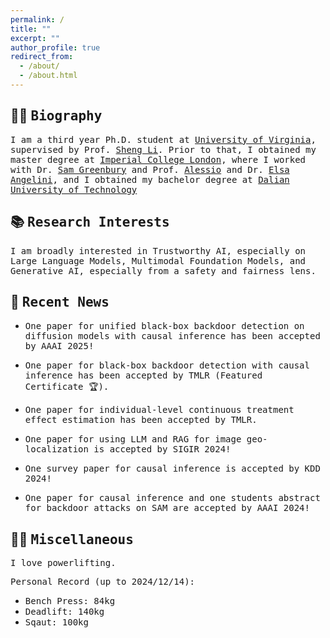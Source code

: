 ```yaml
---
permalink: /
title: ""
excerpt: ""
author_profile: true
redirect_from: 
  - /about/
  - /about.html
---
```

## 🧑‍💻 <span style="font-family: 'Monaco', 'Consolas', 'Lucida Console', monospace;">Biography</span>
<span style="font-family: 'Monaco', 'Consolas', 'Lucida Console', monospace; font-size: 14px;"> I am a third year Ph.D. student at [University of Virginia](https://www.virginia.edu/), supervised by Prof. [Sheng Li](https://sheng-li.org/). Prior to that, I obtained my master degree at [Imperial College London](https://www.imperial.ac.uk/), where I worked with Dr. [Sam Greenbury](https://www.turing.ac.uk/people/research-engineering/sam-greenbury) and Prof. [Alessio](https://www.imperial.ac.uk/people/a.lomuscio) and Dr. [Elsa Angelini](https://profiles.imperial.ac.uk/e.angelini), and I obtained my bachelor degree at [Dalian University of Technology](http://en.dlut.edu.cn/) </span>


## 📚 <span style="font-family: 'Monaco', 'Consolas', 'Lucida Console', monospace;">Research Interests</span>
<span style="font-family: 'Monaco', 'Consolas', 'Lucida Console', monospace; font-size: 14px;">I am broadly interested in Trustworthy AI, especially on Large Language Models, Multimodal Foundation Models, and Generative AI, especially from a safety and fairness lens.</span>

## 📢 <span style="font-family: 'Monaco', 'Consolas', 'Lucida Console', monospace;">Recent News</span>

- <span style="font-family: 'Monaco', 'Consolas', 'Lucida Console', monospace; font-size: 14px;">One paper for unified black-box backdoor detection on diffusion models with causal inference has been accepted by AAAI 2025!</span>

- <span style="font-family: 'Monaco', 'Consolas', 'Lucida Console', monospace; font-size: 14px;">One paper for black-box backdoor detection with causal inference has been accepted by TMLR (Featured Certificate 🏆).</span>

- <span style="font-family: 'Monaco', 'Consolas', 'Lucida Console', monospace; font-size: 14px;">One paper for individual-level continuous treatment effect estimation has been accepted by TMLR.</span>

- <span style="font-family: 'Monaco', 'Consolas', 'Lucida Console', monospace; font-size: 14px;">One paper for using LLM and RAG for image geo-localization is accepted by SIGIR 2024!</span>

- <span style="font-family: 'Monaco', 'Consolas', 'Lucida Console', monospace; font-size: 14px;">One survey paper for causal inference is accepted by KDD 2024!</span>

- <span style="font-family: 'Monaco', 'Consolas', 'Lucida Console', monospace; font-size: 14px;">One paper for causal inference and one students abstract for backdoor attacks on SAM are accepted by AAAI 2024!</span>



## 🏋️‍♂️ <span style="font-family: 'Monaco', 'Consolas', 'Lucida Console', monospace;">Miscellaneous</span>

<span style="font-family: 'Monaco', 'Consolas', 'Lucida Console', monospace; font-size: 14px;">I love powerlifting.</span>

<span style="font-family: 'Monaco', 'Consolas', 'Lucida Console', monospace; font-size: 14px;">Personal Record (up to 2024/12/14):</span>
- <span style="font-family: 'Monaco', 'Consolas', 'Lucida Console', monospace; font-size: 14px;">Bench Press: 84kg</span>
- <span style="font-family: 'Monaco', 'Consolas', 'Lucida Console', monospace; font-size: 14px;">Deadlift: 140kg</span>
- <span style="font-family: 'Monaco', 'Consolas', 'Lucida Console', monospace; font-size: 14px;">Sqaut: 100kg</span>


<center>
<div style="width: 300px; height: 200px; overflow: hidden;">
  <script type="text/javascript" id="clustrmaps" src="//clustrmaps.com/map_v2.js?d=Gz1j2vKggXc1-o601Nubl8KmvHSYgs-fkHdc54GH88g&cl=ffffff&w=a"></script>
</div>
</center>
